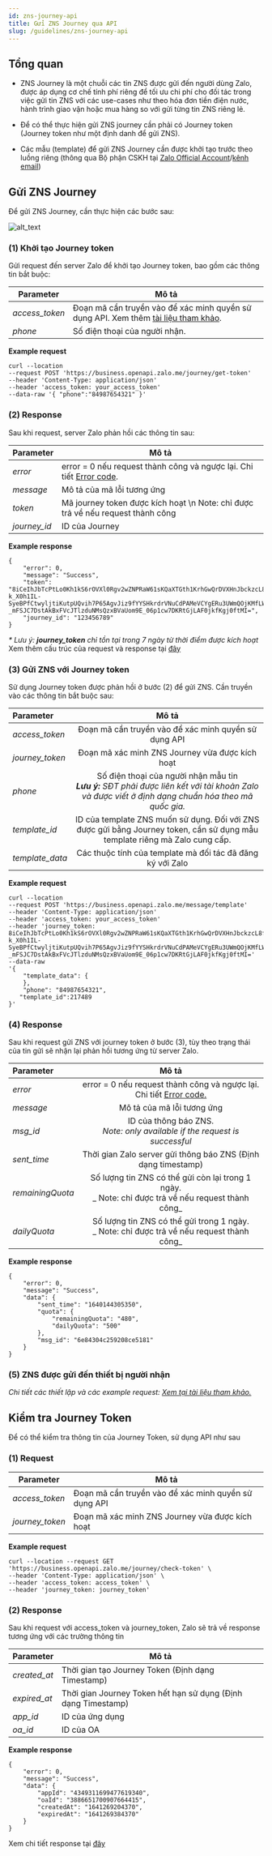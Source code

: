 ```yaml
---
id: zns-journey-api
title: Gửi ZNS Journey qua API
slug: /guidelines/zns-journey-api
---
```


## Tổng quan

- ZNS Journey là một chuỗi các tin ZNS được gửi đến người dùng Zalo, được áp dụng cơ chế tính phí riêng để tối ưu chi phí cho đối tác trong việc gửi tin ZNS với các use-cases như theo hóa đơn tiền điện nước, hành trình giao vận hoặc mua hàng so với gửi từng tin ZNS riêng lẻ.

- Để có thể thực hiện gửi ZNS journey cần phải có Journey token (Journey token như một định danh để gửi ZNS).

- Các mẫu (template) để gửi ZNS Journey cần được khởi tạo trước theo luồng riêng (thông qua Bộ phận CSKH tại [Zalo Official Account](https://oa.zalo.me/4462152339089565647)/[kênh email](https://zalooa.freshdesk.com/support/tickets/new/))

## Gửi ZNS Journey

Để gửi ZNS Journey, cần thực hiện các bước sau:

![alt_text](../images/zns-journey/1_1.png "zns-journey-steps")

### (1) Khởi tạo Journey token

Gửi request đến server Zalo để khởi tạo Journey token, bao gồm các thông tin bắt buộc:

| Parameter      | Mô tả                                                                                                                                                                                          |
| -------------- | ---------------------------------------------------------------------------------------------------------------------------------------------------------------------------------------------- |
| _access_token_ | Đoạn mã cần truyền vào để xác minh quyền sử dụng API. Xem thêm [tài liệu tham khảo](https://developers.zalo.me/docs/api/official-account-api/phu-luc/official-account-access-token-post-4307). |
| _phone_        | Số điện thoại của người nhận.                                                                                                                                                                  |

**Example request**

```
curl --location
--request POST 'https://business.openapi.zalo.me/journey/get-token'
--header 'Content-Type: application/json'
--header 'access_token: your_access_token'
--data-raw '{ "phone":"84987654321" }'
```

### (2) Response

Sau khi request, server Zalo phản hồi các thông tin sau:

| Parameter    | Mô tả                                                                                                                                                                             |
| ------------ | --------------------------------------------------------------------------------------------------------------------------------------------------------------------------------- |
| _error_      | error = 0 nếu request thành công và ngược lại. Chi tiết <ins>[Error code](https://developers.zalo.me/docs/api/zalo-notification-service-api/phu-luc/bang-ma-loi-post-5233)</ins>. |
| _message_    | Mô tả của mã lỗi tương ứng                                                                                                                                                        |
| _token_      | Mã journey token được kích hoạt \n Note: chỉ được trả về nếu request thành công                                                                                                   |
| _journey_id_ | ID của Journey                                                                                                                                                                    |

**Example response**

```
{
    "error": 0,
    "message": "Success",
    "token": "8iCeIhJbTcPtLo0Kh1kS6rOVXl0Rgv2wZNPRaW61sKQaXTGth1KrhGwQrDVXHnJbckzcL8fG-k_X0h1IL-SyeBPfCtwyljtiKutpUQvih7P65AgvJiz9fYYSHkrdrVNuCdPAMeVCYgERu3UWmQOjKMfLWsII_u5E9ylCO46Z-_mFSJC7DstAkBxFVcJTlzduNMsQzxBVaUom9E_06p1cw7DKRtGjLAF0jkfKgj0ftMI=",
    "journey_id": "123456789"
}
```

_\* Lưu ý: **journey_token** chỉ tồn tại trong 7 ngày từ thời điểm được kích hoạt_
Xem thêm cấu trúc của request và response tại <ins>[đây](https://developers.zalo.me/docs/api/zalo-notification-service-api/gui-zns/gui-zns-journey-post-6350)</ins>

### (3) Gửi ZNS với Journey token

Sử dụng Journey token được phản hồi ở bước (2) để gửi ZNS. Cần truyền vào các thông tin bắt buộc sau:

| Parameter       |                                                                         Mô tả                                                                          |
| :-------------- | :----------------------------------------------------------------------------------------------------------------------------------------------------: |
| _access_token_  |                                                  Đoạn mã cần truyền vào để xác minh quyền sử dụng API                                                  |
| _journey_token_ |                                                    Đoạn mã xác minh ZNS Journey vừa được kích hoạt                                                     |
| _phone_         | Số điện thoại của người nhận mẫu tin <br/> _**Lưu ý:** SĐT phải được liên kết với tài khoản Zalo và được viết ở định dạng chuẩn hóa theo mã quốc gia._ |
| _template_id_   |              ID của template ZNS muốn sử dụng. Đối với ZNS được gửi bằng Journey token, cần sử dụng mẫu template riêng mà Zalo cung cấp.               |
| _template_data_ |                                               Các thuộc tính của template mà đối tác đã đăng ký với Zalo                                               |

**Example request**

```
curl --location
--request POST 'https://business.openapi.zalo.me/message/template'
--header 'Content-Type: application/json'
--header 'access_token: your_access_token'
--header 'journey_token: 8iCeIhJbTcPtLo0Kh1kS6rOVXl0Rgv2wZNPRaW61sKQaXTGth1KrhGwQrDVXHnJbckzcL8fG-k_X0h1IL-SyeBPfCtwyljtiKutpUQvih7P65AgvJiz9fYYSHkrdrVNuCdPAMeVCYgERu3UWmQOjKMfLWsII_u5E9ylCO46Z-_mFSJC7DstAkBxFVcJTlzduNMsQzxBVaUom9E_06p1cw7DKRtGjLAF0jkfKgj0ftMI='
--data-raw
'{
    "template_data": {
    },
    "phone": "84987654321",
   "template_id":217489
}'
```

### (4) Response

Sau khi request gửi ZNS với journey token ở bước (3), tùy theo trạng thái của tin gửi sẽ nhận lại phản hồi tương ứng từ server Zalo.

| Parameter        |                                                                                       Mô tả                                                                                       |
| :--------------- | :-------------------------------------------------------------------------------------------------------------------------------------------------------------------------------: |
| _error_          | error = 0 nếu request thành công và ngược lại. Chi tiết <ins>[Error code.](https://developers.zalo.me/docs/api/zalo-notification-service-api/phu-luc/bang-ma-loi-post-5233)</ins> |
| _message_        |                                                                            Mô tả của mã lỗi tương ứng                                                                             |
| _msg_id_         |                                                  ID của thông báo ZNS.<br/> _Note: only available if the request is successful_                                                   |
| _sent_time_      |                                                           Thời gian Zalo server gửi thông báo ZNS (Định dạng timestamp)                                                           |
| _remainingQuota_ |                                      Số lượng tin ZNS có thể gửi còn lại trong 1 ngày. <br />_ Note: chỉ được trả về nếu request thành công_                                      |
| _dailyQuota_     |                                          Số lượng tin ZNS có thể gửi trong 1 ngày. <br />_ Note: chỉ được trả về nếu request thành công_                                          |

**Example response**

```
{
    "error": 0,
    "message": "Success",
    "data": {
        "sent_time": "1640144305350",
        "quota": {
            "remainingQuota": "480",
            "dailyQuota": "500"
        },
        "msg_id": "6e84304c259208ce5181"
    }
}

```

### (5) ZNS được gửi đến thiết bị người nhận

_Chi tiết các thiết lập và các example request: <ins>[Xem tại tài liệu tham khảo.](https://developers.zalo.me/docs/api/zalo-notification-service-api/gui-zns/gui-zns-journey-post-6350)</ins>_

## Kiểm tra Journey Token

Để có thể kiểm tra thông tin của Journey Token, sử dụng API như sau

### (1) Request

| Parameter       | Mô tả                                                |
| --------------- | ---------------------------------------------------- |
| _access_token_  | Đoạn mã cần truyền vào để xác minh quyền sử dụng API |
| _journey_token_ | Đoạn mã xác minh ZNS Journey vừa được kích hoạt      |

**Example request**

```
curl --location --request GET 'https://business.openapi.zalo.me/journey/check-token' \
--header 'Content-Type: application/json' \
--header 'access_token: access_token' \
--header 'journey_token: journey_token'
```

### (2) Response

Sau khi request với access_token và journey_token, Zalo sẽ trả về response tương ứng với các trường thông tin

| Parameter    | Mô tả                                                         |
| ------------ | ------------------------------------------------------------- |
| _created_at_ | Thời gian tạo Journey Token (Định dạng Timestamp)             |
| _expired_at_ | Thời gian Journey Token hết hạn sử dụng (Định dạng Timestamp) |
| _app_id_     | ID của ứng dụng                                               |
| _oa_id_      | ID của OA                                                     |

**Example response**

```
{
    "error": 0,
    "message": "Success",
    "data": {
        "appId": "4349311699477619340",
        "oaId": "3886651700907664415",
        "createdAt": "1641269204370",
        "expiredAt": "1641269384370"
    }
}
```

Xem chi tiết response tại [đây](https://developers.zalo.me/docs/api/zalo-notification-service-api/gui-zns/gui-zns-journey-post-6350#:~:text=v%E1%BB%ABa%20k%C3%ADch%20ho%E1%BA%A1t-,Example%20respond,-1)
